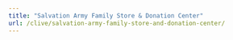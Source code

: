 ```yaml
---
title: "Salvation Army Family Store & Donation Center"
url: /clive/salvation-army-family-store-and-donation-center/
---
```

